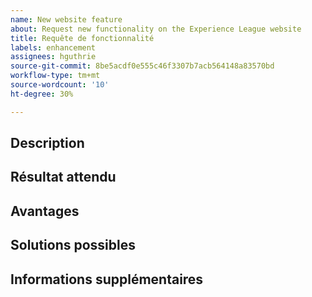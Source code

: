 ```yaml
---
name: New website feature
about: Request new functionality on the Experience League website
title: Requête de fonctionnalité
labels: enhancement
assignees: hguthrie
source-git-commit: 8be5acdf0e555c46f3307b7acb564148a83570bd
workflow-type: tm+mt
source-wordcount: '10'
ht-degree: 30%

---
```



## Description

<!-- (REQUIRED) Describe the feature you want added. -->

## Résultat attendu

<!-- (REQUIRED) What is the expected result or behavior of this feature? -->

## Avantages

<!-- (REQUIRED) How does this feature improve the docs experience? -->

## Solutions possibles

<!-- (OPTIONAL) What would a solution for this issue look like? -->

## Informations supplémentaires

<!-- (OPTIONAL) What other information can you provide about this feature? -->

<!--
Thank you for taking the time to report this issue!
GitHub Issues in this repo should relate to the applicable codebase.

Before submitting this issue, make sure you are complying with our Code of Conduct:
https://github.com/AdobeDocs/commerce-operations.en/blob/main/code-of-conduct.md

Issues that do not comply with our Code of Conduct or do not contain enough information may be closed at the maintainers' discretion.

Feel free to remove this section before creating this issue.
-->
